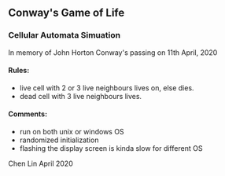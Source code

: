 ## Conway's Game of Life
### Cellular Automata Simuation
In memory of John Horton Conway's passing on 11th April, 2020

#### Rules:
- live cell with 2 or 3 live neighbours lives on, else dies.
- dead cell with 3 live neighbours lives.

#### Comments:
- run on both unix or windows OS
- randomized initialization
- flashing the display screen is kinda slow for different OS

Chen Lin 
April 2020

